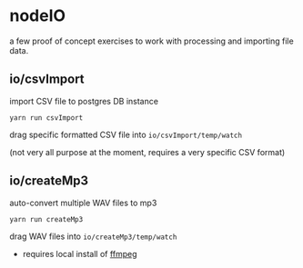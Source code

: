 # nodeIO 
a few proof of concept exercises to work with processing and importing file data.   

## io/csvImport 
import CSV file to postgres DB instance 

```
yarn run csvImport
``` 

drag specific formatted CSV file into `io/csvImport/temp/watch` 

(not very all purpose at the moment, requires a very specific CSV format)


## io/createMp3
auto-convert multiple WAV files to mp3 

```
yarn run createMp3
``` 

drag WAV files into `io/createMp3/temp/watch` 

* requires local install of [ffmpeg](https://www.ffmpeg.org)
